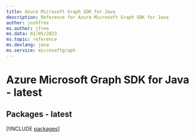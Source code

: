 ```yaml
---
title: Azure Microsoft Graph SDK for Java
description: Reference for Azure Microsoft Graph SDK for Java
author: joshfree
ms.author: jfree
ms.data: 01/05/2023
ms.topic: reference
ms.devlang: java
ms.service: microsoftgraph
---
```

# Azure Microsoft Graph SDK for Java - latest
## Packages - latest
[!INCLUDE [packages](microsoft-graph-index.md)]